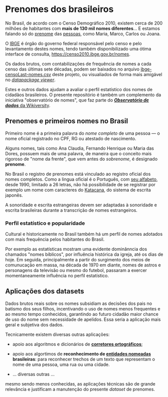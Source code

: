 # Prenomes dos brasileiros

No Brasil, de acordo com o Censo Demográfico 2010, existem cerca de 200 milhões de habitantes com **mais de 130 mil nomes diferentes**... 
E estamos falando só do [prenome](https://pt.wikipedia.org/wiki/Prenome) das [pessoas](https://pt.wikipedia.org/wiki/Humano), como Maria, Marco, Carlos ou Joana.

O [IBGE](https://pt.wikipedia.org/wiki/Instituto_Brasileiro_de_Geografia_e_Estatística) é órgão do governo federal responsável pelo censo e pelo levantamento destes nomes, tendo também disponibilizado uma ótima interface de consulta, <https://censo2010.ibge.gov.br/nomes>. 

Os dados brutos, com contabilizações de frequência de nomes a cada censo das últimas sete décadas, podem ser baixados no arquivo [ibge-censoLast-nomes.csv](data/ibge-censoLast-nomes.csv) deste projeto, ou visualiados de forma mais amigável no [*datapackage viewer*](http://data.okfn.org/tools/view?url=https%3A%2F%2Fraw.githubusercontent.com%2Fdatasets-br%2Fprenomes%2Fmaster%2Fdatapackage.json).

Estes e outros dados ajudam a avaliar o perfil estatístico dos nomes de cidadãos brasileiros.  O presente repositório é também um complemento da iniciativa "observatório de nomes", que faz parte do [***Observatório de dados*** da Wikiversity](https://pt.wikiversity.org/wiki/Observatório_de_dados).

## Prenomes e primeiros nomes no Brasil

Primeiro nome é a primeira palavra do *nome completo* de uma pessoa &mdash; o nome oficial registrado no CPF, RG ou atestado de nascimento.

Alguns nomes, tais como Ana Claudia, Fernando Henrique ou Maria das Dores, possuem mais de uma palavra, de maneira que 
o conceito mais rigoroso de "nome da frente", que vem antes do *sobrenome*, é designado **prenome**.
 
No Brasil o registro de prenomes está vinculado ao registro oficial dos nomes completos. Como a lingua oficial é o Português, 
com [seu alfabeto](https://pt.wikipedia.org/wiki/Alfabeto_portugu%C3%AAs), desde 1990, limitado a 26 letras, não há possibilidade de se registrar por exemplo um nome com caracteres do [Katacana](https://pt.wikipedia.org/wiki/Katakana), 
do sistema de escrita japonês.

A sonoridade e escrita estrangeiras devem ser adaptadas à sonoridade e escrita brasileiras durante a transcrição de nomes estrangeiros.
 
### Perfil estatístico e popularidade

Cultural e historicamente no Brasil também há um perfil de nomes adotados com mais frequência pelos habitantes do Brasil. 

Por exemplo as estatísticas mostram uma evidente dominânncia dos chamados "nomes bíblicos", por influência histórica da igreja, até os dias de hoje. 
Em seguida, principalmente a partir do surgimento dos meios de comunucação em massa, na década de 1970 em diante, nomes de astros e personagens da televisão ou mesmo do futebol, passaram a exercer momentaneamente influência no perfil estatístico.

## Aplicações dos datasets

Dados brutos reais sobre os nomes subsidiam as decisões dos pais no batismo dos seus filhos, incentivando o uso de nomes menos frequentes e ao mesmo tempo conhecidos, garantindo ao futuro cidadão maior chance de uso do nome sem necessidade de apelidos. Essa seria a aplicação mais geral e subjetiva dos dados.

Tecnicamente existem diversas outras aplicações:

* apoio aos algoritmos e dicionários de **[corretores ortográficos](https://pt.wikipedia.org/wiki/Corretor_ortográfico)**;

* apoio aos algortimos de **reconhecimento de [entidades nomeadas](https://en.wikipedia.org/wiki/Named_entity) brasileiras**: para reconhecer trechos de um texto 
que representam o nome de uma pessoa, uma rua ou uma cidade.

* ... diversas outras ...

mesmo sendo menos conhecidas, as aplicações técnicas são de grande relevância e justificam a manutenção do presente _dataset_ de prenomes.





